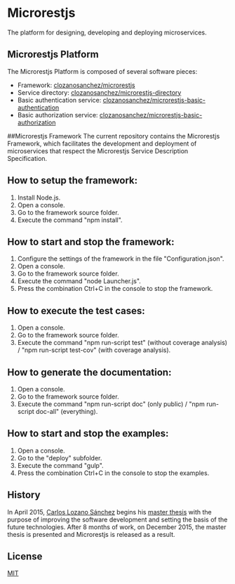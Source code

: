 # Microrestjs
The platform for designing, developing and deploying microservices.

## Microrestjs Platform
The Microrestjs Platform is composed of several software pieces:
  * Framework: [clozanosanchez/microrestjs](https://github.com/clozanosanchez/microrestjs)
  * Service directory: [clozanosanchez/microrestjs-directory](https://github.com/clozanosanchez/microrestjs-directory)
  * Basic authentication service: [clozanosanchez/microrestjs-basic-authentication](https://github.com/clozanosanchez/microrestjs-basic-authentication)
  * Basic authorization service: [clozanosanchez/microrestjs-basic-authorization](https://github.com/clozanosanchez/microrestjs-basic-authorization)

##Microrestjs Framework
The current repository contains the Microrestjs Framework, which facilitates the development and deployment of microservices that respect the Microrestjs Service Description Specification.

## How to setup the framework:
1. Install Node.js.
2. Open a console.
3. Go to the framework source folder.
4. Execute the command "npm install".

## How to start and stop the framework:
1. Configure the settings of the framework in the file "Configuration.json".
2. Open a console.
3. Go to the framework source folder.
4. Execute the command "node Launcher.js". 
5. Press the combination Ctrl+C in the console to stop the framework.

## How to execute the test cases:
1. Open a console.
2. Go to the framework source folder.
3. Execute the command "npm run-script test" (without coverage analysis) / "npm run-script test-cov" (with coverage analysis).

## How to generate the documentation:
1. Open a console.
2. Go to the framework source folder.
3. Execute the command "npm run-script doc" (only public) / "npm run-script doc-all" (everything).

## How to start and stop the examples:
1. Open a console.
2. Go to the "deploy" subfolder.
3. Execute the command "gulp".
4. Press the combination Ctrl+C in the console to stop the examples.

## History
In April 2015, [Carlos Lozano Sánchez](https://github.com/clozanosanchez) begins his [master thesis](docs/thesis) with the purpose of improving the software development and setting the basis of the future technologies. After 8 months of work, on December 2015, the master thesis is presented and Microrestjs is released as a result.

## License
[MIT](LICENSE)
